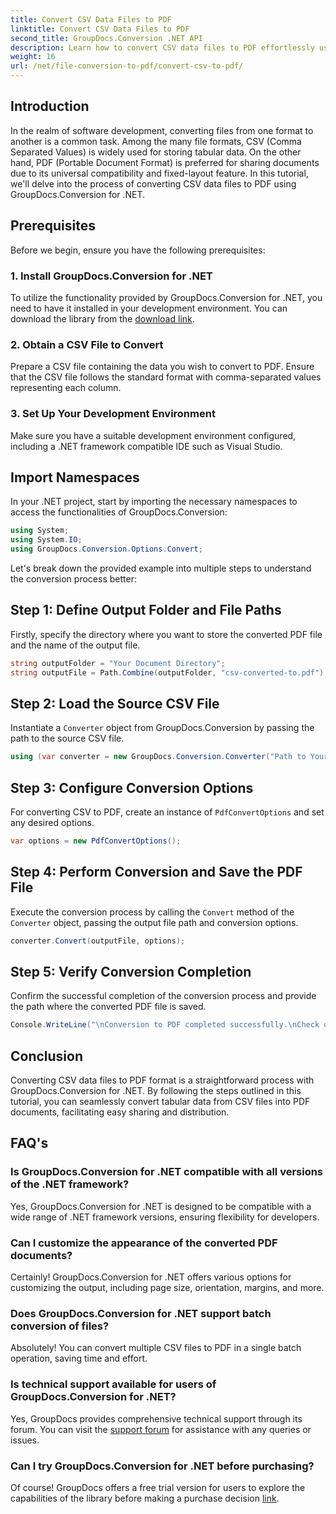 ```yaml
---
title: Convert CSV Data Files to PDF
linktitle: Convert CSV Data Files to PDF
second_title: GroupDocs.Conversion .NET API
description: Learn how to convert CSV data files to PDF effortlessly using GroupDocs.Conversion for .NET. Follow our step-by-step guide.
weight: 16
url: /net/file-conversion-to-pdf/convert-csv-to-pdf/
---
```

## Introduction
In the realm of software development, converting files from one format to another is a common task. Among the many file formats, CSV (Comma Separated Values) is widely used for storing tabular data. On the other hand, PDF (Portable Document Format) is preferred for sharing documents due to its universal compatibility and fixed-layout feature. In this tutorial, we'll delve into the process of converting CSV data files to PDF using GroupDocs.Conversion for .NET.
## Prerequisites
Before we begin, ensure you have the following prerequisites:
### 1. Install GroupDocs.Conversion for .NET
To utilize the functionality provided by GroupDocs.Conversion for .NET, you need to have it installed in your development environment. You can download the library from the [download link](https://releases.groupdocs.com/conversion/net/).
### 2. Obtain a CSV File to Convert
Prepare a CSV file containing the data you wish to convert to PDF. Ensure that the CSV file follows the standard format with comma-separated values representing each column.
### 3. Set Up Your Development Environment
Make sure you have a suitable development environment configured, including a .NET framework compatible IDE such as Visual Studio.

## Import Namespaces
In your .NET project, start by importing the necessary namespaces to access the functionalities of GroupDocs.Conversion:
```csharp
using System;
using System.IO;
using GroupDocs.Conversion.Options.Convert;
```

Let's break down the provided example into multiple steps to understand the conversion process better:
## Step 1: Define Output Folder and File Paths
Firstly, specify the directory where you want to store the converted PDF file and the name of the output file.
```csharp
string outputFolder = "Your Document Directory";
string outputFile = Path.Combine(outputFolder, "csv-converted-to.pdf");
```
## Step 2: Load the Source CSV File
Instantiate a `Converter` object from GroupDocs.Conversion by passing the path to the source CSV file.
```csharp
using (var converter = new GroupDocs.Conversion.Converter("Path to Your CSV File"))
```
## Step 3: Configure Conversion Options
For converting CSV to PDF, create an instance of `PdfConvertOptions` and set any desired options.
```csharp
var options = new PdfConvertOptions();
```
## Step 4: Perform Conversion and Save the PDF File
Execute the conversion process by calling the `Convert` method of the `Converter` object, passing the output file path and conversion options.
```csharp
converter.Convert(outputFile, options);
```
## Step 5: Verify Conversion Completion
Confirm the successful completion of the conversion process and provide the path where the converted PDF file is saved.
```csharp
Console.WriteLine("\nConversion to PDF completed successfully.\nCheck output in {0}", outputFolder);
```

## Conclusion
Converting CSV data files to PDF format is a straightforward process with GroupDocs.Conversion for .NET. By following the steps outlined in this tutorial, you can seamlessly convert tabular data from CSV files into PDF documents, facilitating easy sharing and distribution.
## FAQ's
### Is GroupDocs.Conversion for .NET compatible with all versions of the .NET framework?
Yes, GroupDocs.Conversion for .NET is designed to be compatible with a wide range of .NET framework versions, ensuring flexibility for developers.
### Can I customize the appearance of the converted PDF documents?
Certainly! GroupDocs.Conversion for .NET offers various options for customizing the output, including page size, orientation, margins, and more.
### Does GroupDocs.Conversion for .NET support batch conversion of files?
Absolutely! You can convert multiple CSV files to PDF in a single batch operation, saving time and effort.
### Is technical support available for users of GroupDocs.Conversion for .NET?
Yes, GroupDocs provides comprehensive technical support through its forum. You can visit the [support forum](https://forum.groupdocs.com/c/conversion/11) for assistance with any queries or issues.
### Can I try GroupDocs.Conversion for .NET before purchasing?
Of course! GroupDocs offers a free trial version for users to explore the capabilities of the library before making a purchase decision [link](https://releases.groupdocs.com/conversion/net/).
